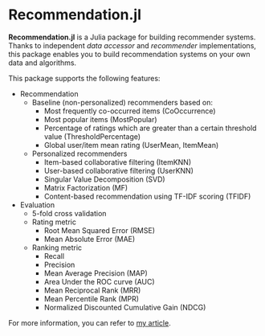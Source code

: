 # Recommendation.jl

**Recommendation.jl** is a Julia package for building recommender systems. Thanks to independent *data accessor* and *recommender* implementations, this package enables you to build recommendation systems on your own data and algorithms.

This package supports the following features:

- Recommendation
  - Baseline (non-personalized) recommenders based on:
    - Most frequently co-occurred items (CoOccurrence)
    - Most popular items (MostPopular)
    - Percentage of ratings which are greater than a certain threshold value (ThresholdPercentage)
    - Global user/item mean rating (UserMean, ItemMean)
  - Personalized recommenders
    - Item-based collaborative filtering (ItemKNN)
    - User-based collaborative filtering (UserKNN)
    - Singular Value Decomposition (SVD)
    - Matrix Factorization (MF)
    - Content-based recommendation using TF-IDF scoring (TFIDF)
- Evaluation
  - 5-fold cross validation
  - Rating metric
    - Root Mean Squared Error (RMSE)
    - Mean Absolute Error (MAE)
  - Ranking metric
    - Recall
    - Precision
    - Mean Average Precision (MAP)
    - Area Under the ROC curve (AUC)
    - Mean Reciprocal Rank (MRR)
    - Mean Percentile Rank (MPR)
    - Normalized Discounted Cumulative Gain (NDCG)

For more information, you can refer to [my article](http://takuti.me/note/recommendation-julia/).
